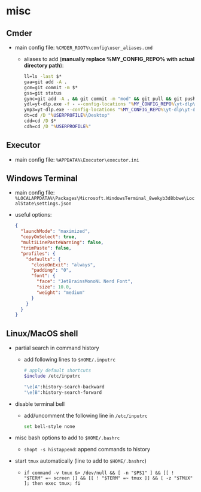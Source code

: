 # misc

## Cmder

- main config file: `%CMDER_ROOT%\config\user_aliases.cmd`

  - aliases to add (**manually replace %MY_CONFIG_REPO% with actual directory path**):
    ```cmd
    ll=ls -last $*
    gaa=git add -A .
    gcm=git commit -m $*
    gss=git status
    gync=git add -A . && git commit -m "mod" && git pull && git push
    ydl=yt-dlp.exe -f - --config-locations "%MY_CONFIG_REPO%\yt-dlp\yt-dlp.conf" $*
    ymp3=yt-dlp.exe --config-locations "%MY_CONFIG_REPO%\yt-dlp\yt-dlp.conf" --extract-audio --audio-format mp3 $*
    dt=cd /D "%USERPROFILE%\Desktop"
    cdd=cd /D $*
    cdh=cd /D "%USERPROFILE%"
    ```

## Executor

- main config file: `%APPDATA%\Executor\executor.ini`

## Windows Terminal

- main config file: `%LOCALAPPDATA%\Packages\Microsoft.WindowsTerminal_8wekyb3d8bbwe\LocalState\settings.json`

- useful options:

  ```json
  {
    "launchMode": "maximized",
    "copyOnSelect": true,
    "multiLinePasteWarning": false,
    "trimPaste": false,
    "profiles": {
      "defaults": {
        "closeOnExit": "always",
        "padding": "0",
        "font": {
          "face": "JetBrainsMonoNL Nerd Font",
          "size": 10.0,
          "weight": "medium"
        }
      }
    }
  }
  ```

## Linux/MacOS shell

- partial search in command history

  - add following lines to `$HOME/.inputrc`

    ```sh
    # apply default shortcuts
    $include /etc/inputrc

    "\e[A":history-search-backward
    "\e[B":history-search-forward
    ```

- disable terminal bell

  - add/uncomment the following line in `/etc/inputrc`

    ```sh
    set bell-style none
    ```

- misc bash options to add to `$HOME/.bashrc`

  - `shopt -s histappend`: append commands to history

- start `tmux` automatically (line to add to `$HOME/.bashrc`)

  - `if command -v tmux &> /dev/null && [ -n "$PS1" ] && [[ ! "$TERM" =~ screen ]] && [[ ! "$TERM" =~ tmux ]] && [ -z "$TMUX" ]; then exec tmux; fi`
